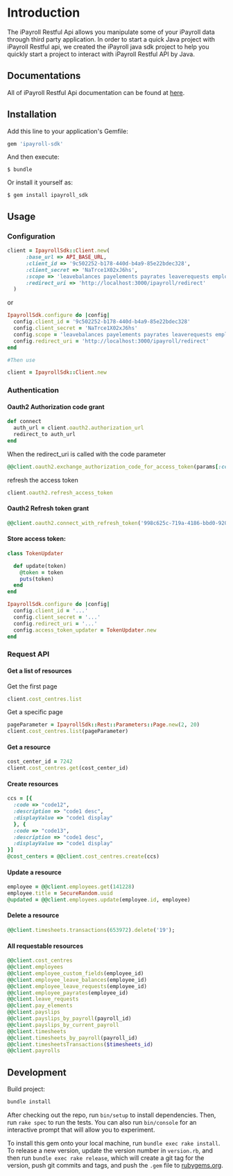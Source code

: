 # Introduction

The iPayroll Restful Api allows you manipulate some of your iPayroll data through 
third party application. In order to start a quick Java project with iPayroll 
Restful api, we created the iPayroll java sdk project to help you quickly start 
a project to interact with iPayroll Restful API by Java.

## Documentations

All of iPayroll Restful Api documentation can be found at [here](http://dev.ipayroll.co.nz).

## Installation

Add this line to your application's Gemfile:

```ruby
gem 'ipayroll-sdk'
```

And then execute:

    $ bundle

Or install it yourself as:

    $ gem install ipayroll_sdk

## Usage

### Configuration

```ruby
client = IpayrollSdk::Client.new(
      :base_url => API_BASE_URL,
      :client_id => '9c502252-b178-440d-b4a9-85e22bdec328',
      :client_secret => 'NaTrce1X02xJ6hs',
      :scope => 'leavebalances payelements payrates leaverequests employees costcentres payslips timesheets',
      :redirect_uri => 'http://localhost:3000/ipayroll/redirect'
  )
```

or

```ruby
IpayrollSdk.configure do |config|
  config.client_id = '9c502252-b178-440d-b4a9-85e22bdec328'
  config.client_secret = 'NaTrce1X02xJ6hs'
  config.scope = 'leavebalances payelements payrates leaverequests employees costcentres payslips timesheets'
  config.redirect_uri = 'http://localhost:3000/ipayroll/redirect'
end

#Then use

client = IpayrollSdk::Client.new
```

### Authentication

#### Oauth2 Authorization code grant
```ruby
def connect
  auth_url = client.oauth2.authorization_url
  redirect_to auth_url
end
```
When the redirect_uri is called with the code parameter
```ruby
@@client.oauth2.exchange_authorization_code_for_access_token(params[:code])
```

refresh the access token

```ruby
client.oauth2.refresh_access_token
```

#### Oauth2 Refresh token grant
```ruby
@@client.oauth2.connect_with_refresh_token('998c625c-719a-4186-bbd0-9200b55bff4c');
```

#### Store access token:
```ruby
class TokenUpdater

  def update(token)
    @token = token
    puts(token)
  end
end
```
```ruby
IpayrollSdk.configure do |config|
  config.client_id = '...'
  config.client_secret = '...'
  config.redirect_uri = '...'
  config.access_token_updater = TokenUpdater.new
end
```

### Request API

#### Get a list of resources
Get the first page
```ruby
client.cost_centres.list
```
Get a specific page
```ruby
pageParameter = IpayrollSdk::Rest::Parameters::Page.new(2, 20)
client.cost_centres.list(pageParameter)
```
#### Get a resource
```ruby
cost_center_id = 7242
client.cost_centres.get(cost_center_id)
```

#### Create resources
```ruby
ccs = [{
  :code => "code12",
  :description => "code1 desc",
  :displayValue => "code1 display"
  }, {
  :code => "code13",
  :description => "code1 desc",
  :displayValue => "code1 display"
}]
@cost_centers = @@client.cost_centres.create(ccs)
```

#### Update a resource
```ruby
employee = @@client.employees.get(141228)
employee.title = SecureRandom.uuid
@updated = @@client.employees.update(employee.id, employee)
```
#### Delete a resource
```ruby
@@client.timesheets.transactions(653972).delete('19');
```

#### All requestable resources
```ruby
@@client.cost_centres
@@client.employees
@@client.employee_custom_fields(employee_id)
@@client.employee_leave_balances(employee_id)
@@client.employee_leave_requests(employee_id)
@@client.employee_payrates(employee_id)
@@client.leave_requests
@@client.pay_elements
@@client.payslips
@@client.payslips_by_payroll(payroll_id)
@@client.payslips_by_current_payroll
@@client.timesheets
@@client.timesheets_by_payroll(payroll_id)
@@client.timesheetsTransactions($timesheets_id)
@@client.payrolls
```

## Development
Build project: 
```ruby
bundle install
```

After checking out the repo, run `bin/setup` to install dependencies. Then, run `rake spec` to run the tests. You can also run `bin/console` for an interactive prompt that will allow you to experiment.

To install this gem onto your local machine, run `bundle exec rake install`. To release a new version, update the version number in `version.rb`, and then run `bundle exec rake release`, which will create a git tag for the version, push git commits and tags, and push the `.gem` file to [rubygems.org](https://rubygems.org).

